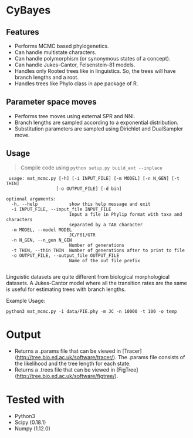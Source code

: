 # CyBayes
## Features

- Performs MCMC based phylogenetics.
- Can handle multistate characters.
- Can handle polymorphism (or synonymous states of a concept).
- Can handle Jukes-Cantor, Felsenstein-81 models.
- Handles only Rooted trees like in linguistics. So, the trees will have branch lengths and a root.
- Handles trees like Phylo class in ape package of R.

## Parameter space moves
- Performs tree moves using external SPR and NNI.
- Branch lengths are sampled according to a exponential distribution.
- Substitution parameters are sampled using Dirichlet and DualSampler move.


## Usage
> Compile code using ```python setup.py build_ext --inplace```
```
 usage: mat_mcmc.py [-h] [-i INPUT_FILE] [-m MODEL] [-n N_GEN] [-t THIN]
                   [-o OUTPUT_FILE] [-d bin]

optional arguments:
  -h, --help            show this help message and exit
  -i INPUT_FILE, --input_file INPUT_FILE
                        Input a file in Phylip format with taxa and characters
                        separated by a TAB character
  -m MODEL, --model MODEL
                        JC/F81/GTR
  -n N_GEN, --n_gen N_GEN
                        Number of generations
  -t THIN, --thin THIN  Number of generations after to print to file
  -o OUTPUT_FILE, --output_file OUTPUT_FILE
                        Name of the out file prefix
  
  ```
  Linguistic datasets are quite different from biological morphological datasets. A Jukes-Cantor model where all the transition rates are the same is useful for estimating trees with branch lengths.

Example Usage:
```
python3 mat_mcmc.py -i data/PIE.phy -m JC -n 10000 -t 100 -o temp
```  
# Output
- Returns a .params file that can be viewed in [Tracer] (http://tree.bio.ed.ac.uk/software/tracer/). The .params file consists of the likelihood and the tree length for each state.
- Returns a .trees file that can be viewed in [FigTree] (http://tree.bio.ed.ac.uk/software/figtree/).

# Tested with
- Python3
- Scipy (0.18.1)
- Numpy (1.12.0)
 
